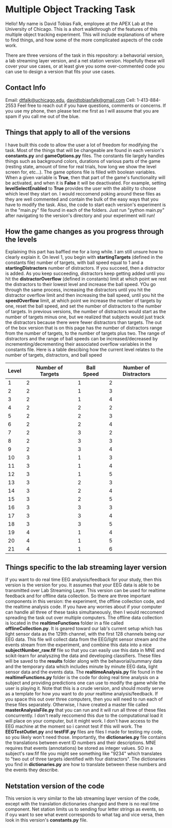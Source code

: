 # **Multiple Object Tracking Task**


Hello! My name is David Tobias Falk, employee at the APEX Lab at the University of Chicago. This is a short walkthrough of the features of this multiple object tracking experiment. This will include explanations of where to find things, and how some of the more complicated aspects of the code work. 

There are three versions of the task in this repository: a behavorial version, a lab streaming layer version, and a net station version. Hopefully these will cover your use cases, or at least give you some over-commented code you can use to design a version that fits your use cases. 

## **Contact Info**
Email: dtfalk@uchicago.edu, davidtobiasfalk@gmail.com
Cell: 1-413-884-2553
Feel free to reach out if you have questions, comments or concerns. If you use my phone, then please text me first as I will assume that you are spam if you call me out of the blue. 

## **Things that apply to all of the versions**
I have built this code to allow the user a lot of freedom for modifying the task. Most of the things that will be changeable are found in each version's **constants.py** and **gameOptions.py** files. The constants file largely handles things such as background colors, durations of various parts of the game (resting state, amount of time for real trials, how long we show the level screen for, etc...). The game options file is filled with boolean variables. When a given variable is **True**, then that part of the game's functionality will be activated, and when it is **False** it will be deactivated. For example, setting **levelSelectEnabled** to **True** provides the user with the ability to choose which level they start on. I would reccomend poking around these files as they are well commented and contain the bulk of the easy ways that you have to modify the task. Also, the code to start each version's experiment is in the "main.py" file found in each of the folders. Just run "python main.py" after navigating to the version's directory and your experiment will run!

## **How the game changes as you progress through the levels**
Explaining this part has baffled me for a long while. I am still unsure how to clearly explain it. On level 1, you begin with **startingTargets** (defined in the constants file) number of targets, with ball speed equal to 1 and a **startingDistractors** number of distractors. If you succeed, then a distractor is added. As you keep succeeding, distractors keep getting added until you hit the **distractorOverflow** (defined in constants) limit at which point we rest the distractors to their lowest level and increase the ball speed. YOu go through the same process, increasing the distractors until you hit the distractor overflow limit and then increasing the ball speed, until you hit the **speedOverflow** limit, at which point we increase the number of targets by one, reset the ball speed, and set the number of distractors to the number of targets. In previous versions, the number of distractors would start as the number of targets minus one, but we realized that subjects would just track the distractors because there were fewer distractors than targets. The out of the box version that is on this page has the number of distractors range from the number of targets, to the number of targets plus two. The range of distractors and the range of ball speeds can be increased/decreased by incrementing/decrementing their associated overflow variables in the constants file. Here is a table descibing how the current level relates to the number of targets, distractors, and ball speed

| Level      | Number of Targets      | Ball Speed      | Number of Distractors     |
| ---------- | ---------------------- | --------------- | ------------------------- |
| 1          | 2                      | 1               | 2                         |
| 2          | 2                      | 1               | 3                         |
| 3          | 2                      | 1               | 4                         |
| 4          | 2                      | 2               | 2                         |
| 5          | 2                      | 2               | 3                         |
| 6          | 2                      | 2               | 4                         |
| 7          | 2                      | 3               | 2                         |
| 8          | 2                      | 3               | 3                         |
| 9          | 2                      | 3               | 4                         |
| 10         | 3                      | 1               | 3                         |
| 11         | 3                      | 1               | 4                         |
| 12         | 3                      | 1               | 5                         |
| 13         | 3                      | 2               | 3                         |
| 14         | 3                      | 2               | 4                         |
| 15         | 3                      | 2               | 5                         |
| 16         | 3                      | 3               | 3                         |
| 17         | 3                      | 3               | 4                         |
| 18         | 3                      | 3               | 5                         |
| 19         | 4                      | 1               | 4                         |
| 20         | 4                      | 1               | 5                         |
| 21         | 4                      | 1               | 6                         |

## **Things specific to the lab streaming layer version**
If you want to do real time EEG analysis/feedback for your study, then this version is the version for you. It assumes that your EEG data is able to be transmitted over Lab Streaming Layer. This version can be used for realtime feedback and for offline data collection. So there are three important components in this version: the experiment, the offline collection code, and the realtime analysis code. If you have any worries about if your computer can handle all three of these tasks simultaneously, then I would reccomend spreading the task out over multiple computers. The offline data collection is located in the **realtimeFunctions** folder in a file called **offlineCollection.py**. It is geared toward our lab's current setup which has light sensor data as the 129th channel, with the first 128 channels being our EEG data. This file will collect data from the EEG/light sensor stream and the events stream from the experiment, and combine this data into a nice **subjectNumber_raw.fif** file so that you can easily use this data in MNE and scikit-learn for analyszing the data and developing classifiers. These files will be saved to the **results** folder along with the behavorial/summary data and the temporary data which includes minute by minute EEG data, light sensor data and the events data. The **realtimeAnalysis.py** file found in the **realtimeFunctions.py** folder is the code for doing real time analysis on a subject and providing predictions one can use to modify the game while the user is playing it. Note that this is a crude version, and should mostly serve as a template for how *you* want to do *your* realtime analysis/feedback. If you space this out over three computers, then you will need to run each of these files separately. Otherwise, I have created a master file called **masterAnalysisFile.py** that you can run and it will run all three of these files concurrently. I don't really reccomend this due to the computational load it will place on your computer, but it might work. I don't have access to the EEG machine at the moment so i cannot test if this will work. The **EEGTestOutlet.py** and **testFIF.py** files are files I made for testing my code, so you likely won't need those. Importantly, the **dictionaries.py** file contains the translations between event ID numbers and their descriptions. MNE requires that events (annotations) be stored as integer values. SO in a subject's raw.fif file you might see something like "9234" which translates to "two out of three targets identified with four distractors". The dictionaries you find in **dictionaries.py** are how to translate between these numbers and the events they describe.

## **Netstation version of the code**
This version is very similar to the lab streaming layer version of the code, except with the translation dictionaries changed and there is no real time component. Net station limits us to sending four letter strings as events, so if oyu want to see what event corresponds to what tag and vice versa, then look in this version's **constants.py** file.